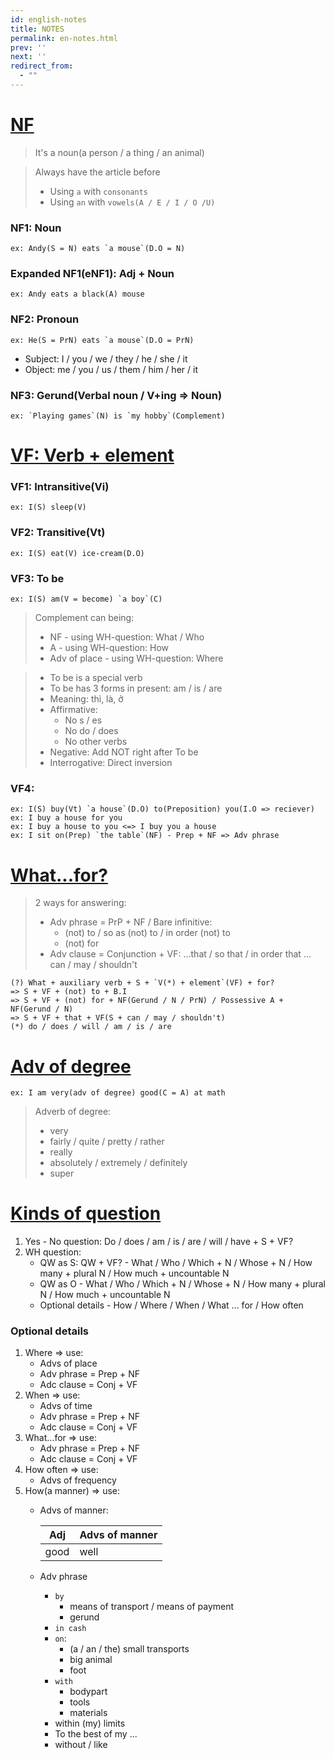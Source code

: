 ```yaml
---
id: english-notes
title: NOTES
permalink: en-notes.html
prev: ''
next: ''
redirect_from:
  - ""
---
```


<link rel="stylesheet" href="https://maxcdn.bootstrapcdn.com/bootstrap/3.3.7/css/bootstrap.min.css">
<style>
  table {
    width: auto !important;
  }
</style>
<script>
  const autoGenCSSEl = document.head.querySelector('link');
  document.head.removeChild(autoGenCSSEl); 
</script>

# <a name="nf"></a>[NF](#nf)

> It's a noun(a person / a thing / an animal)

> Always have the article before
> - Using `a` with `consonants`
> - Using `an` with `vowels(A / E / I / O /U)`

### NF1: Noun
```
ex: Andy(S = N) eats `a mouse`(D.O = N)
```

### Expanded NF1(eNF1): Adj + Noun
```
ex: Andy eats a black(A) mouse
```

### NF2: Pronoun
```
ex: He(S = PrN) eats `a mouse`(D.O = PrN)
```
- Subject: I / you / we / they / he / she / it
- Object: me / you / us / them / him / her / it

### NF3: Gerund(Verbal noun / V+ing => Noun)
```
ex: `Playing games`(N) is `my hobby`(Complement)
```
    
# <a name="vf"></a>[VF: Verb + element](#vf)

### VF1: Intransitive(Vi)
```
ex: I(S) sleep(V)
```
    
### VF2: Transitive(Vt)
```
ex: I(S) eat(V) ice-cream(D.O)
```
    
### VF3: To be
```
ex: I(S) am(V = become) `a boy`(C)
```
    
> Complement can being:
> - NF - using WH-question: What / Who
> - A - using WH-question: How
> - Adv of place - using WH-question: Where

> - To be is a special verb
> - To be has 3 forms in present: am / is / are
> - Meaning: thì, là, ở
> - Affirmative:
>   + No s / es
>   + No do / does
>   + No other verbs
> - Negative: Add NOT right after To be
> - Interrogative: Direct inversion

### VF4:
```
ex: I(S) buy(Vt) `a house`(D.O) to(Preposition) you(I.O => reciever)
ex: I buy a house for you
ex: I buy a house to you <=> I buy you a house
ex: I sit on(Prep) `the table`(NF) - Prep + NF => Adv phrase
```

# <a name="wfor"></a>[What...for?](#wfor)

> 2 ways for answering:
> - Adv phrase = PrP + NF / Bare infinitive:
>   - (not) to / so as (not) to / in order (not) to
>   - (not) for
> - Adv clause = Conjunction + VF: ...that / so that / in order that ... can / may / shouldn't

```
(?) What + auxiliary verb + S + `V(*) + element`(VF) + for?
=> S + VF + (not) to + B.I
=> S + VF + (not) for + NF(Gerund / N / PrN) / Possessive A + NF(Gerund / N)
=> S + VF + that + VF(S + can / may / shouldn't)
(*) do / does / will / am / is / are
```    

# <a name="adv-of-degree"></a>[Adv of degree](#adv-of-degree)
```
ex: I am very(adv of degree) good(C = A) at math
```

> Adverb of degree:
> - very 
> - fairly / quite / pretty / rather
> - really
> - absolutely / extremely / definitely
> - super

# <a name="kind-of-question"></a>[Kinds of question](#kind-of-question)

1. Yes - No question: Do / does / am / is / are / will / have + S + VF?
2. WH question:
   - QW as S: QW + VF? - What / Who / Which + N / Whose + N / How many + plural N / How much + uncountable N
   - QW as O - What / Who / Which + N / Whose + N / How many + plural N / How much + uncountable N
   - Optional details - How / Where / When / What ... for / How often
   
### Optional details
1. Where => use:
   - Advs of place
   - Adv phrase = Prep + NF
   - Adc clause = Conj + VF
2. When => use:
   - Advs of time
   - Adv phrase = Prep + NF
   - Adc clause = Conj + VF
3. What...for => use:
   - Adv phrase = Prep + NF
   - Adc clause = Conj + VF
4. How often => use:
   - Advs of frequency
5. How(a manner) => use:
   - Advs of manner:
   
     Adj | Advs of manner
     --- | ---
     good | well
   - Adv phrase
     - `by`
       - means of transport / means of payment
       - gerund
     - `in cash`
     - `on`: 
       - (a / an / the) small transports
       - big animal
       - foot
     - `with`
       - bodypart
       - tools
       - materials
     - within (my) limits
     - To the best of my ...
     - without / like
     
<script>
  const tableEl = document.querySelectorAll('table');
  
  for (const i of tableEl) {
    i.classList.add('table');
    i.classList.add('table-bordered');
  }
</script>
